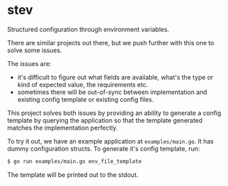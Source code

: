 # stev

Structured configuration through environment variables.

There are similar projects out there, but we push further with this one
to solve some issues.

The issues are:

- it's difficult to figure out what fields are available, what's
  the type or kind of expected value, the requirements etc.
- sometimes there will be out-of-sync between implementation
  and existing config template or existing config files.

This project solves both issues by providing an ability to generate
a config template by querying the application so that the template
generated matches the implementation perfectly.

To try it out, we have an example application at `examples/main.go`.
It has dummy configuration structs. To generate it's config template,
run:

```sh
$ go run examples/main.go env_file_template
```

The template will be printed out to the stdout.
